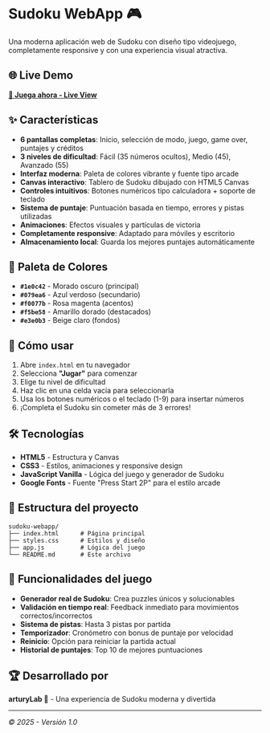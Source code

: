 # Sudoku WebApp 🎮

Una moderna aplicación web de Sudoku con diseño tipo videojuego, completamente responsive y con una experiencia visual atractiva.

## 🌐 Live Demo

**[🚀 Juega ahora - Live View](https://arturylab.github.io/sudoku-webapp/)**

## ✨ Características

- **6 pantallas completas**: Inicio, selección de modo, juego, game over, puntajes y créditos
- **3 niveles de dificultad**: Fácil (35 números ocultos), Medio (45), Avanzado (55)
- **Interfaz moderna**: Paleta de colores vibrante y fuente tipo arcade
- **Canvas interactivo**: Tablero de Sudoku dibujado con HTML5 Canvas
- **Controles intuitivos**: Botones numéricos tipo calculadora + soporte de teclado
- **Sistema de puntaje**: Puntuación basada en tiempo, errores y pistas utilizadas
- **Animaciones**: Efectos visuales y partículas de victoria
- **Completamente responsive**: Adaptado para móviles y escritorio
- **Almacenamiento local**: Guarda los mejores puntajes automáticamente

## 🎨 Paleta de Colores

- **`#1e0c42`** - Morado oscuro (principal)
- **`#079ea6`** - Azul verdoso (secundario)
- **`#f0077b`** - Rosa magenta (acentos)
- **`#f5be58`** - Amarillo dorado (destacados)
- **`#e3e0b3`** - Beige claro (fondos)

## 🚀 Cómo usar

1. Abre `index.html` en tu navegador
2. Selecciona **"Jugar"** para comenzar
3. Elige tu nivel de dificultad
4. Haz clic en una celda vacía para seleccionarla
5. Usa los botones numéricos o el teclado (1-9) para insertar números
6. ¡Completa el Sudoku sin cometer más de 3 errores!

## 🛠️ Tecnologías

- **HTML5** - Estructura y Canvas
- **CSS3** - Estilos, animaciones y responsive design
- **JavaScript Vanilla** - Lógica del juego y generador de Sudoku
- **Google Fonts** - Fuente "Press Start 2P" para el estilo arcade

## 📁 Estructura del proyecto

```
sudoku-webapp/
├── index.html      # Página principal
├── styles.css      # Estilos y diseño
├── app.js          # Lógica del juego
└── README.md       # Este archivo
```

## 🎯 Funcionalidades del juego

- **Generador real de Sudoku**: Crea puzzles únicos y solucionables
- **Validación en tiempo real**: Feedback inmediato para movimientos correctos/incorrectos
- **Sistema de pistas**: Hasta 3 pistas por partida
- **Temporizador**: Cronómetro con bonus de puntaje por velocidad
- **Reinicio**: Opción para reiniciar la partida actual
- **Historial de puntajes**: Top 10 de mejores puntuaciones

## 🏆 Desarrollado por

**arturyLab 🧪** - Una experiencia de Sudoku moderna y divertida

---

*© 2025 - Versión 1.0*
